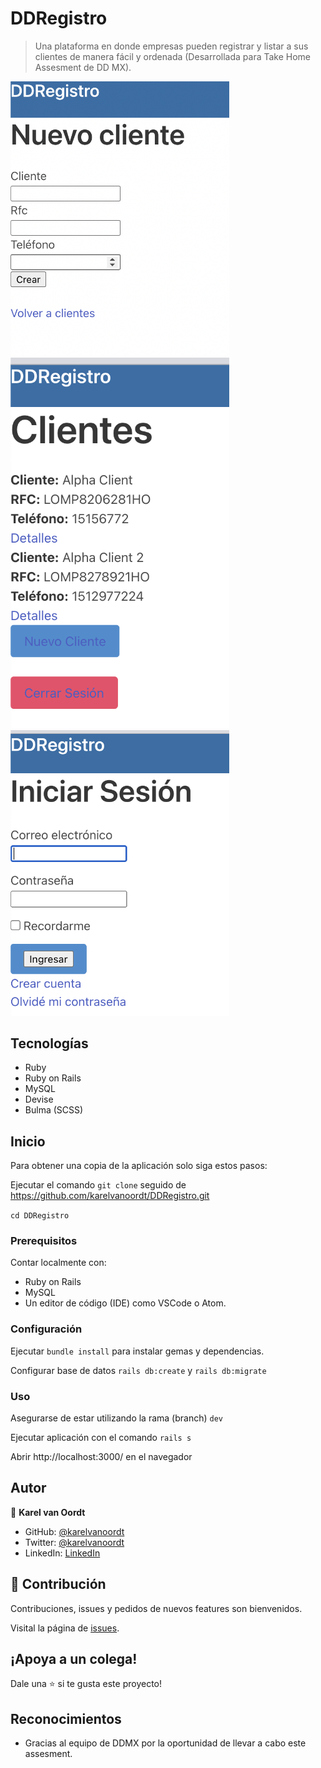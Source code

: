 
# DDRegistro

> Una plataforma en donde empresas pueden registrar y listar a sus clientes de manera fácil y ordenada (Desarrollada para Take Home Assesment de DD MX).

<div style="align-items:center">
  <img src="DDR1.png" width=350>
  <img src="DDR2.png" width=350>
  <img src="DDR3.png" width=350>
</div>





## Tecnologías

- Ruby
- Ruby on Rails
- MySQL
- Devise
- Bulma (SCSS)


## Inicio

Para obtener una copia de la aplicación solo siga estos pasos:

Ejecutar el comando `git clone` seguido de https://github.com/karelvanoordt/DDRegistro.git

`cd DDRegistro`


### Prerequisitos

Contar localmente con:
- Ruby on Rails
- MySQL
- Un editor de código (IDE) como VSCode o Atom. 

### Configuración

Ejecutar `bundle install` para instalar gemas y dependencias.

Configurar base de datos `rails db:create` y `rails db:migrate`

### Uso

Asegurarse de estar utilizando la rama (branch) `dev`

Ejecutar aplicación con el comando `rails s`

Abrir http://localhost:3000/ en el navegador


## Autor

👤 **Karel van Oordt**

- GitHub: [@karelvanoordt](https://github.com/karelvanoordt)
- Twitter: [@karelvanoordt](https://twitter.com/karelvanoordt)
- LinkedIn: [LinkedIn](https://linkedin.com/in/karelvanoordt)



## 🤝 Contribución

Contribuciones, issues y pedidos de nuevos features son bienvenidos.


Visital la página de [issues](https://github.com/karelvanoordt/DDRegistro/issues/).

## ¡Apoya a un colega!

Dale una ⭐️ si te gusta este proyecto!

## Reconocimientos

- Gracias al equipo de DDMX por la oportunidad de llevar a cabo este assesment.
